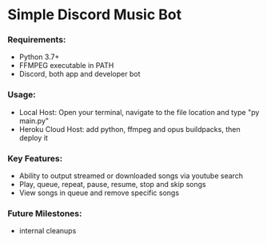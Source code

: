 # Simple Discord Music Bot

### Requirements:
* Python 3.7+
* FFMPEG executable in PATH
* Discord, both app and developer bot

### Usage:
* Local Host: Open your terminal, navigate to the file location and type "py main.py"
* Heroku Cloud Host: add python, ffmpeg and opus buildpacks, then deploy it

### Key Features:
* Ability to output streamed or downloaded songs via youtube search
* Play, queue, repeat, pause, resume, stop and skip songs
* View songs in queue and remove specific songs

### Future Milestones:
* internal cleanups
